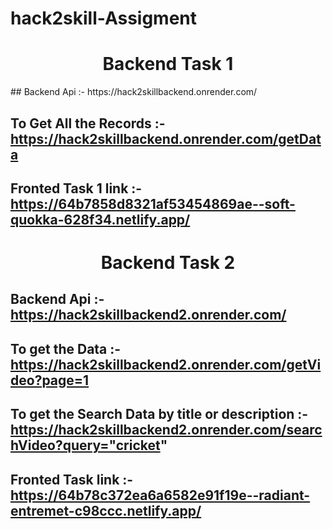 # hack2skill-Assigment


<h1 align="center"> Backend Task 1  </h1>
## Backend Api :- https://hack2skillbackend.onrender.com/

## To Get All the Records :- https://hack2skillbackend.onrender.com/getData

## Fronted Task 1 link :- https://64b7858d8321af53454869ae--soft-quokka-628f34.netlify.app/

<h1 align="center"> Backend Task 2  </h1>

## Backend Api :- https://hack2skillbackend2.onrender.com/

## To get the Data :- https://hack2skillbackend2.onrender.com/getVideo?page=1

## To get the Search Data by title or description :- https://hack2skillbackend2.onrender.com/searchVideo?query="cricket"


## Fronted Task  link :- https://64b78c372ea6a6582e91f19e--radiant-entremet-c98ccc.netlify.app/


